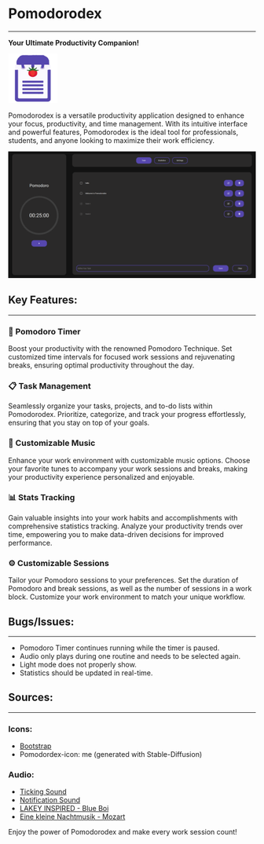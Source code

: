 # Pomodorodex
----------------------

**Your Ultimate Productivity Companion!**

<img src="ui/Pomodorodex.png" width="100">

Pomodorodex is a versatile productivity application designed to enhance your focus, productivity, and time management. With its intuitive interface and powerful features, Pomodorodex is the ideal tool for professionals, students, and anyone looking to maximize their work efficiency.

<img src="ui/taskmanagment_UI.png" width="960">



## Key Features:
----------------------

### 🍅 Pomodoro Timer
Boost your productivity with the renowned Pomodoro Technique. Set customized time intervals for focused work sessions and rejuvenating breaks, ensuring optimal productivity throughout the day.

### 📋 Task Management
Seamlessly organize your tasks, projects, and to-do lists within Pomodorodex. Prioritize, categorize, and track your progress effortlessly, ensuring that you stay on top of your goals.

### 🎵 Customizable Music
Enhance your work environment with customizable music options. Choose your favorite tunes to accompany your work sessions and breaks, making your productivity experience personalized and enjoyable.

### 📊 Stats Tracking
Gain valuable insights into your work habits and accomplishments with comprehensive statistics tracking. Analyze your productivity trends over time, empowering you to make data-driven decisions for improved performance.

### ⚙️ Customizable Sessions
Tailor your Pomodoro sessions to your preferences. Set the duration of Pomodoro and break sessions, as well as the number of sessions in a work block. Customize your work environment to match your unique workflow.

## Bugs/Issues:
----------------------

- Pomodoro Timer continues running while the timer is paused.
- Audio only plays during one routine and needs to be selected again.
- Light mode does not properly show.
- Statistics should be updated in real-time.

## Sources:
----------------------

### Icons:

- [Bootstrap](https://github.com/twbs/icons/releases/tag/v1.11.1)
- Pomodordex-icon: me (generated with Stable-Diffusion)

### Audio:

- [Ticking Sound](https://pixabay.com/sound-effects/ticking-clock-1-27477/)
- [Notification Sound](https://pixabay.com/sound-effects/service-bell-ring-14610/)
- [LAKEY INSPIRED - Blue Boi](https://www.youtube.com/watch?v=wAukvwLCVbM)
- [Eine kleine Nachtmusik - Mozart](https://archive.org/download/SerenadeNo.13EineKleineNachtmusikK.525)

Enjoy the power of Pomodorodex and make every work session count!
